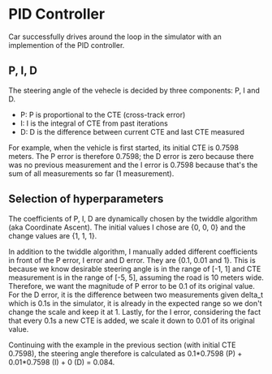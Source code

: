 # PID Controller

Car successfully drives around the loop in the simulator with an implemention of the PID controller.


## P, I, D
The steering angle of the vehecle is decided by three components: P, I and D.
* P: P is proportional to the CTE (cross-track error)
* I: I is the integral of CTE from past iterations
* D: D is the difference between current CTE and last CTE measured

For example, when the vehicle is first started, its initial CTE is 0.7598 meters. The P error is therefore 0.7598; the D error is zero because there was no previous measurement and the I error is 0.7598 because that's the sum of all measurements so far (1 measurement). 

## Selection of hyperparameters
The coefficients of P, I, D are dynamically chosen by the twiddle algorithm (aka Coordinate Ascent). The initial values I chose are {0, 0, 0} and the change values are {1, 1, 1}. 

In addition to the twiddle algorithm, I manually added different coefficients in front of the P error, I error and D error. They are {0.1, 0.01 and 1}. This is because we know desirable steering angle is in the range of [-1, 1] and CTE measurement is in the range of [-5, 5], assuming the road is 10 meters wide. Therefore, we want the magnitude of P error to be 0.1 of its original value. For the D error, it is the difference between two measurements given delta_t which is 0.1s in the simulator, it is already in the expected range so we don't change the scale and keep it at 1. Lastly, for the I error, considering the fact that every 0.1s a new CTE is added, we scale it down to 0.01 of its original value. 

Continuing with the example in the previous section (with initial CTE 0.7598), the steering angle therefore is calculated as 0.1\*0.7598 (P) + 0.01*0.7598 (I) + 0 (D) = 0.084.